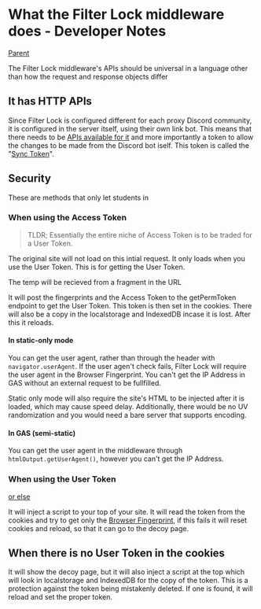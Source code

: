 # What the Filter Lock middleware does - Developer Notes

[Parent](../Index.md)

The Filter Lock middleware's APIs should be universal in a language other than how the request and response objects differ

## It has HTTP APIs

Since Filter Lock is configured different for each proxy Discord community, it is configured in the server itself, using their own link bot. This means that there needs to be [APIs available for it](./API%20Endpoints%20for%20Link%20Bot%20Locking.md) and more importantly a token to allow the changes to be made from the Discord bot iself. This token is called the "[Sync Token](./Sync%20Tokens.md)".

## Security

These are methods that only let students in

### When using the Access Token

> TLDR; Essentially the entire niche of Access Token is to be traded for a User Token.

The original site will not load on this intial request. It only loads when you use the User Token. This is for getting the User Token.

The temp will be recieved from a fragment in the URL

It will post the fingerprints and the Access Token to the getPermToken endpoint to get the User Token. This token is then set in the cookies. There will also be a copy in the localstorage and IndexedDB incase it is lost. After this it reloads.

#### In static-only mode

You can get the user agent, rather than through the header with `navigator.userAgent`. If the user agen't check fails, Filter Lock will require the user agent in the Browser Fingerprint. You can't get the IP Address in GAS without an external request to be fullfilled.

Static only mode will also require the site's HTML to be injected after it is loaded, which may cause speed delay. Additionally, there would be no UV randomization and you would need a bare server that supports encoding.

#### In GAS (semi-static)

You can get the user agent in the middleware through `htmlOutput.getUserAgent()`, however you can't get the IP Address.

### When using the User Token

[or else](#when-there-is-no-user-token-in-the-cookies)

It will inject a script to your top of your site. It will read the token from the cookies and try to get only the [Browser Fingerprint](https://www.thumbmarkjs.com), if this fails it will reset cookies and reload, so that it can go to the decoy page.

## When there is no User Token in the cookies

It will show the decoy page, but it will also inject a script at the top which will look in localstorage and IndexedDB for the copy of the token. This is a protection against the token being mistakenly deleted. If one is found, it will reload and set the proper token.
